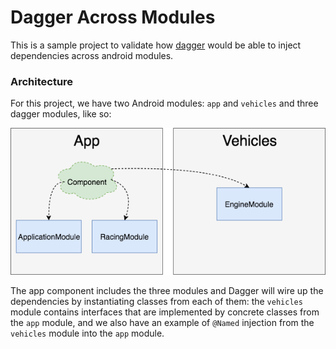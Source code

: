 # Dagger Across Modules

This is a sample project to validate how [dagger](https://github.com/google/dagger) would be able to inject dependencies across android modules.

### Architecture

For this project, we have two Android modules: `app` and `vehicles` and three dagger modules, like so:

![architecture diagram](https://raw.githubusercontent.com/julioz/daggeracrossmodules/master/architecture_diagram.png)

The app component includes the three modules and Dagger will wire up the dependencies by instantiating classes from each of them: the `vehicles` module contains interfaces that are implemented by concrete classes from the `app` module, and we also have an example of `@Named` injection from the `vehicles` module into the `app` module.
